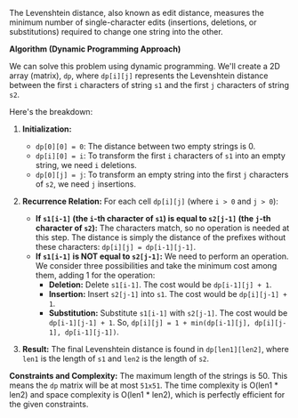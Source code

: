 The Levenshtein distance, also known as edit distance, measures the minimum number of single-character edits (insertions, deletions, or substitutions) required to change one string into the other.

**Algorithm (Dynamic Programming Approach)**

We can solve this problem using dynamic programming. We'll create a 2D array (matrix), `dp`, where `dp[i][j]` represents the Levenshtein distance between the first `i` characters of string `s1` and the first `j` characters of string `s2`.

Here's the breakdown:

1.  **Initialization:**
    *   `dp[0][0] = 0`: The distance between two empty strings is 0.
    *   `dp[i][0] = i`: To transform the first `i` characters of `s1` into an empty string, we need `i` deletions.
    *   `dp[0][j] = j`: To transform an empty string into the first `j` characters of `s2`, we need `j` insertions.

2.  **Recurrence Relation:**
    For each cell `dp[i][j]` (where `i > 0` and `j > 0`):
    *   **If `s1[i-1]` (the `i`-th character of `s1`) is equal to `s2[j-1]` (the `j`-th character of `s2`):**
        The characters match, so no operation is needed at this step. The distance is simply the distance of the prefixes without these characters: `dp[i][j] = dp[i-1][j-1]`.
    *   **If `s1[i-1]` is NOT equal to `s2[j-1]`:**
        We need to perform an operation. We consider three possibilities and take the minimum cost among them, adding 1 for the operation:
        *   **Deletion:** Delete `s1[i-1]`. The cost would be `dp[i-1][j] + 1`.
        *   **Insertion:** Insert `s2[j-1]` into `s1`. The cost would be `dp[i][j-1] + 1`.
        *   **Substitution:** Substitute `s1[i-1]` with `s2[j-1]`. The cost would be `dp[i-1][j-1] + 1`.
        So, `dp[i][j] = 1 + min(dp[i-1][j], dp[i][j-1], dp[i-1][j-1])`.

3.  **Result:**
    The final Levenshtein distance is found in `dp[len1][len2]`, where `len1` is the length of `s1` and `len2` is the length of `s2`.

**Constraints and Complexity:**
The maximum length of the strings is 50. This means the `dp` matrix will be at most `51x51`. The time complexity is O(len1 * len2) and space complexity is O(len1 * len2), which is perfectly efficient for the given constraints.